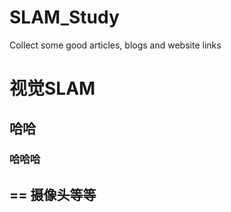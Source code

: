 # SLAM_Study
Collect some good articles, blogs and website links

# 视觉SLAM
## 哈哈
### 哈哈哈
==
摄像头等等
---
